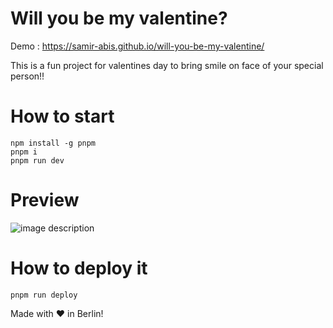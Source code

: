 # Will you be my valentine?

Demo : https://samir-abis.github.io/will-you-be-my-valentine/

This is a fun project for valentines day to bring smile on face of your special person!!

# How to start

```
npm install -g pnpm
pnpm i
pnpm run dev
```

# Preview

![image description](demo.gif)

# How to deploy it

```
pnpm run deploy
```

Made with ❤️ in Berlin!
